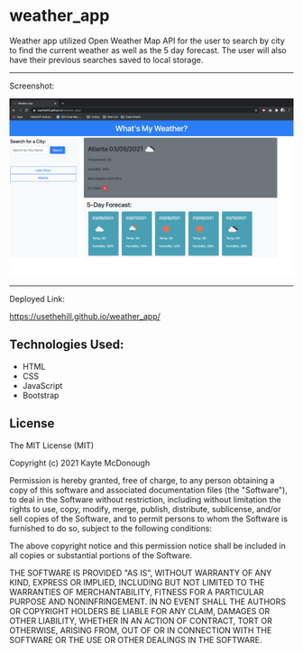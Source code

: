 # weather_app
Weather app utilized Open Weather Map API for the user to search by city to find the current weather as well as the 5 day forecast.  The user will also have their previous searches saved to local storage.  

---
Screenshot:

![ ](assets/weather_screenshot.png)

---
Deployed Link: 

https://usethehill.github.io/weather_app/

## Technologies Used:

- HTML
- CSS
- JavaScript
- Bootstrap


## License
 
The MIT License (MIT)

Copyright (c) 2021 Kayte McDonough

Permission is hereby granted, free of charge, to any person obtaining a copy of this software and associated documentation files (the "Software"), to deal in the Software without restriction, including without limitation the rights to use, copy, modify, merge, publish, distribute, sublicense, and/or sell copies of the Software, and to permit persons to whom the Software is furnished to do so, subject to the following conditions:

The above copyright notice and this permission notice shall be included in all copies or substantial portions of the Software.

THE SOFTWARE IS PROVIDED "AS IS", WITHOUT WARRANTY OF ANY KIND, EXPRESS OR IMPLIED, INCLUDING BUT NOT LIMITED TO THE WARRANTIES OF MERCHANTABILITY, FITNESS FOR A PARTICULAR PURPOSE AND NONINFRINGEMENT. IN NO EVENT SHALL THE AUTHORS OR COPYRIGHT HOLDERS BE LIABLE FOR ANY CLAIM, DAMAGES OR OTHER LIABILITY, WHETHER IN AN ACTION OF CONTRACT, TORT OR OTHERWISE, ARISING FROM, OUT OF OR IN CONNECTION WITH THE SOFTWARE OR THE USE OR OTHER DEALINGS IN THE SOFTWARE.
